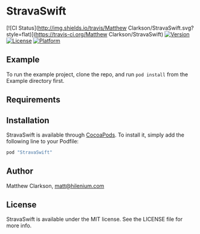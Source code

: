# StravaSwift

[![CI Status](http://img.shields.io/travis/Matthew Clarkson/StravaSwift.svg?style=flat)](https://travis-ci.org/Matthew Clarkson/StravaSwift)
[![Version](https://img.shields.io/cocoapods/v/StravaSwift.svg?style=flat)](http://cocoapods.org/pods/StravaSwift)
[![License](https://img.shields.io/cocoapods/l/StravaSwift.svg?style=flat)](http://cocoapods.org/pods/StravaSwift)
[![Platform](https://img.shields.io/cocoapods/p/StravaSwift.svg?style=flat)](http://cocoapods.org/pods/StravaSwift)

## Example

To run the example project, clone the repo, and run `pod install` from the Example directory first.

## Requirements

## Installation

StravaSwift is available through [CocoaPods](http://cocoapods.org). To install
it, simply add the following line to your Podfile:

```ruby
pod "StravaSwift"
```

## Author

Matthew Clarkson, matt@hilenium.com

## License

StravaSwift is available under the MIT license. See the LICENSE file for more info.
